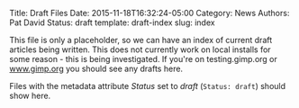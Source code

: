 Title: Draft Files 
Date: 2015-11-18T16:32:24-05:00
Category: News
Authors: Pat David
Status: draft
template: draft-index
slug: index

This file is only a placeholder, so we can have an index of current draft articles being written.
This does not currently work on local installs for some reason - this is being investigated.
If you're on testing.gimp.org or www.gimp.org you should see any drafts here.

Files with the metadata attribute *Status* set to *draft* (`Status: draft`) should show here.
